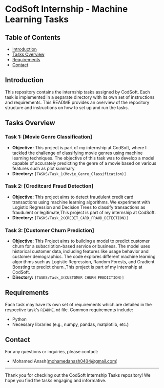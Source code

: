 # CodSoft Internship - Machine Learning Tasks

## Table of Contents
- [Introduction](#introduction)
- [Tasks Overview](#tasks-overview)
- [Requirements](#requirements)
- [Contact](#contact)

## Introduction
This repository contains the internship tasks assigned by CodSoft. Each task is implemented in a separate directory with its own set of instructions and requirements. This README provides an overview of the repository structure and instructions on how to set up and run the tasks.

## Tasks Overview
### Task 1: [Movie Genre Classification]
- **Objective:** This project is part of my internship at CodSoft, where I tackled the challenge of classifying movie genres using machine learning techniques. The objective of this task was to develop a model capable of accurately predicting the genre of a movie based on various features such as plot summary.
- **Directory:** `[TASKS/Task_1(Movie_Genre_Classification)]`
### Task 2: [Creditcard Fraud Detection]
- **Objective:** This project aims to detect fraudulent credit card transactions using machine learning algorithms. We experiment with Logistic Regression and Decision Trees to classify transactions as fraudulent or legitimate,This project is part of my internship at CodSoft.
- **Directory:** `[TASKS/Task_2(CREDIT_CARD_FRAUD_DETECTION)]`
### Task 3: [Customer Churn Prediction]
- **Objective:** This Project aims to building a model to predict customer churn for a subscription-based service or business. The model uses historical customer data, including features like usage behavior and customer demographics. The code explores different machine learning algorithms such as Logistic Regression, Random Forests, and Gradient Boosting to predict churn.,This project is part of my internship at CodSoft.
- **Directory:** `[TASKS/Task_3(CUSTOMER CHURN PREDICTION)]`

## Requirements
Each task may have its own set of requirements which are detailed in the respective task's `README.md` file. Common requirements include:
- Python
- Necessary libraries (e.g., numpy, pandas, matplotlib, etc.)


## Contact
For any questions or inquiries, please contact:
- Mohamed Anash(mohamedanash0404@gmail.com)

---

Thank you for checking out the CodSoft Internship Tasks repository! We hope you find the tasks engaging and informative.
